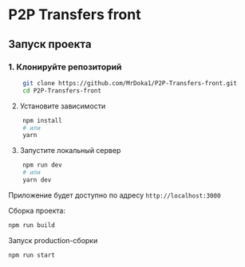 # P2P Transfers front


## Запуск проекта

### 1. Клонируйте репозиторий
```bash
    git clone https://github.com/MrDoka1/P2P-Transfers-front.git
    cd P2P-Transfers-front
```

2. Установите зависимости
   
```bash
    npm install
    # или
    yarn
```
3. Запустите локальный сервер
```bash
    npm run dev
    # или
    yarn dev
```
Приложение будет доступно по адресу `http://localhost:3000`

Сборка проекта:
```bash
npm run build
```

Запуск production-сборки
```bash
npm run start
```
	